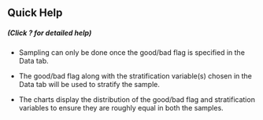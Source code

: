 

## Quick Help
##### (Click ? for detailed help)

* Sampling can only be done once the good/bad flag is specified in the
Data tab.

* The good/bad flag along with the stratification variable(s) chosen in the
Data tab will be used to stratify the sample.

* The charts display the distribution of the good/bad flag and stratification
variables to ensure they are roughly equal in both the samples.
